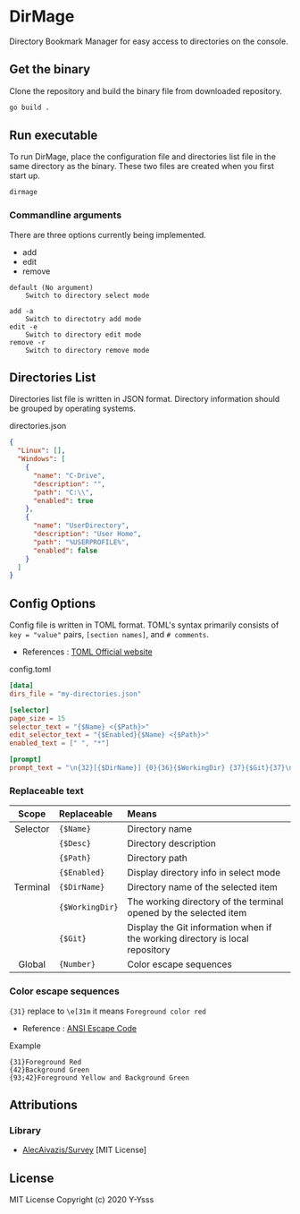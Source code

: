 # DirMage
Directory Bookmark Manager for easy access to directories on the console.

## Get the binary
Clone the repository and build the binary file from downloaded repository.

``` bash
go build .
```

## Run executable
To run DirMage, place the configuration file and directories list file in the same directory as  the binary. These two files are created when you first start up.

``` bash
dirmage 
```

### Commandline arguments
There are three options currently being implemented.
- add
- edit
- remove

```
default (No argument)
    Switch to directory select mode
    
add -a
    Switch to directotry add mode
edit -e
    Switch to directory edit mode
remove -r
    Switch to directory remove mode
```

## Directories List
Directories list file is written in JSON format. 
Directory information should be grouped by operating systems.

directories.json
``` json
{
  "Linux": [],
  "Windows": [
    {
      "name": "C-Drive",
      "description": "",
      "path": "C:\\",
      "enabled": true
    },
    {
      "name": "UserDirectory",
      "description": "User Home",
      "path": "%USERPROFILE%",
      "enabled": false
    }
  ]
}
```

## Config Options
Config file is written in TOML format.
TOML's syntax primarily consists of `key = "value"` pairs, `[section names]`, and `# comments`.

- References : [TOML Official website](https://toml.io/)

config.toml
``` toml
[data]
dirs_file = "my-directories.json"

[selector]
page_size = 15
selector_text = "{$Name} <{$Path}>"
edit_selector_text = "{$Enabled}{$Name} <{$Path}>"
enabled_text = [" ", "*"]

[prompt]
prompt_text = "\n{32}[{$DirName}] {0}{36}{$WorkingDir} {37}{$Git}{37}\n$ "
```

### Replaceable text
|Scope|Replaceable|Means|
|:-:|:-|:-|
|Selector|`{$Name}`|Directory name |
||`{$Desc}`|Directory description|
||`{$Path}`|Directory path|
||`{$Enabled}`|Display directory info in select mode|
|Terminal|`{$DirName}`|Directory name of the selected item|
||`{$WorkingDir}`|The working directory of the terminal opened by the selected item|
||`{$Git}`|Display the Git information when if the working directory is local repository|
|Global|`{Number}`|Color escape sequences|

### Color escape sequences
`{31}` replace to `\e[31m` it means `Foreground color red`

- Reference : [ANSI Escape Code](https://en.wikipedia.org/wiki/ANSI_escape_code#Colors)

Example
```
{31}Foreground Red
{42}Background Green
{93;42}Foreground Yellow and Background Green
```


## Attributions
### Library
- [AlecAivazis/Survey](https://github.com/AlecAivazis/survey) [MIT License]

## License
MIT License Copyright (c) 2020 Y-Ysss